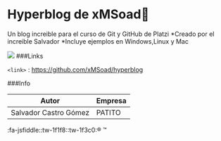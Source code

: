 # Hyperblog de xMSoad💚
Un blog increible para el curso de Git y GitHub de Platzi
*Creado por el increible Salvador
*Incluye ejemplos en Windows,Linux y Mac

![](https://compass-ssl.xbox.com/assets/a1/2b/a12b5d30-a405-45d5-badc-fd8604a57a63.jpg?n=1616161616_GLP-Page-Hero-0_1083x609.jpg)
###Links

`<link>` : <https://github.com/xMSoad/hyperblog>


###Info

Autor  | Empresa
------------- | -------------
Salvador Castro Gómez  | PATITO

:fa-jsfiddle::tw-1f1f8::tw-1f3c0:&reg; &trade;
